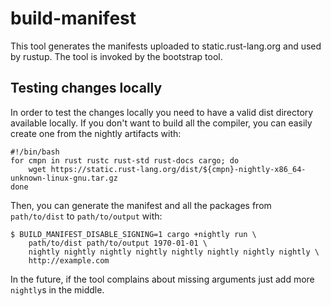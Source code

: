 # build-manifest

This tool generates the manifests uploaded to static.rust-lang.org and used by
rustup. The tool is invoked by the bootstrap tool.

## Testing changes locally

In order to test the changes locally you need to have a valid dist directory
available locally. If you don't want to build all the compiler, you can easily
create one from the nightly artifacts with:

```
#!/bin/bash
for cmpn in rust rustc rust-std rust-docs cargo; do
    wget https://static.rust-lang.org/dist/${cmpn}-nightly-x86_64-unknown-linux-gnu.tar.gz
done
```

Then, you can generate the manifest and all the packages from `path/to/dist` to
`path/to/output` with:

```
$ BUILD_MANIFEST_DISABLE_SIGNING=1 cargo +nightly run \
    path/to/dist path/to/output 1970-01-01 \
    nightly nightly nightly nightly nightly nightly nightly nightly \
    http://example.com
```

In the future, if the tool complains about missing arguments just add more
`nightly`s in the middle.
